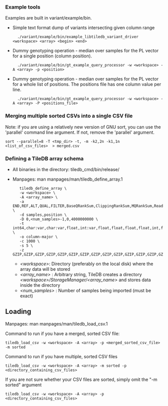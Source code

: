 ### Example tools
Examples are built in variant/example/bin.

* Simple text format dump of variants intersecting given column range

        ./variant/example/bin/example_libtiledb_variant_driver <workspace> <array> <begin> <end>

* Dummy genotyping operation - median over samples for the PL vector for a single position (column position).

        ./variant/example/bin/gt_example_query_processor -w <workspace> -A <array> -p <position>

* Dummy genotyping operation - median over samples for the PL vector for a whole list of positions. The positions file has one column value per line. 
  
        ./variant/example/bin/gt_example_query_processor -w <workspace> -A <array> -P <positions_file>

### Merging multiple sorted CSVs into a single CSV file
Note: if you are using a relatively new version of GNU sort, you can use the 'parallel' command line argument. If not, remove the 'parallel' argument.
    
    sort --parallel=8 -T <tmp_dir> -t, -m -k2,2n -k1,1n <list_of_csv_files>  > merged.csv

### Defining a TileDB array schema
* All binaries in the directory: tiledb_cmd/bin/release/
* Manpages: man manpages/man/tiledb_define_array.1 

         tiledb_define_array \
         -w <workspace> \
         -A <array_name> \
         -a END,REF,ALT,QUAL,FILTER,BaseQRankSum,ClippingRankSum,MQRankSum,ReadPosRankSum,DP,MQ,MQ0,DP_FORMAT,MIN_DP,GQ,SB,AD,PL,GT \
         -d samples,position \
         -D 0,<num_samples>-1,0,4000000000 \
         -t int64,char:var,char:var,float,int:var,float,float,float,float,int,float,int,int,int,int,int:4,int:var,int:var,int:var,int64 \
         -o column-major \
         -c 1000 \
         -s 5 \
         -z GZIP,GZIP,GZIP,GZIP,GZIP,GZIP,GZIP,GZIP,GZIP,GZIP,GZIP,GZIP,GZIP,GZIP,GZIP,GZIP,GZIP,GZIP,GZIP,GZIP 
         
  * _\<workspace\>_: Directory (preferably on the local disk) where the array data will be stored
  * _\<array_name\>_ : Arbitrary string, TileDB creates a directory _\<workspace\>/StorageManager/\<array_name\>_ and stores data inside the directory
  * _\<num_samples\>_ : Number of samples being imported (must be exact)

## Loading
Manpages: man manpages/man/tiledb_load_csv.1 

Command to run if you have a merged, sorted CSV file:

    tiledb_load_csv -w <workspace> -A <array> -p <merged_sorted_csv_file> -m sorted

Command to run if you have multiple, sorted CSV files

    tiledb_load_csv -w <workspace> -A <array> -m sorted -p <directory_containing_csv_files>

If you are not sure whether your CSV files are sorted, simply omit the "-m sorted" argument

    tiledb_load_csv -w <workspace> -A <array> -p <directory_containing_csv_files>
